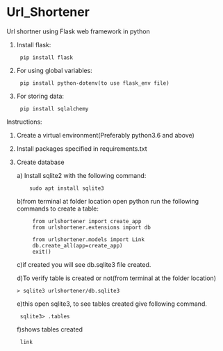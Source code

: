 # Url_Shortener
Url shortner using Flask web framework in python

1. Install flask:

	    pip install flask
2. For using global variables:

	    pip install python-dotenv(to use flask_env file)
3. For storing data:

	    pip install sqlalchemy
Instructions:

1. Create a virtual environment(Preferably python3.6 and above) 
2. Install packages specified in requirements.txt
3. Create database


     a) Install sqlite2 with the following command: 
     
     	   sudo apt install sqlite3   
     b)from terminal at folder location open python run the following commands to create a table:
     
     	    from urlshortener import create_app
            from urlshortener.extensions import db
	    
            from urlshortener.models import Link
            db.create_all(app=create_app)
            exit()
     c)if created you will see db.sqlite3 file created.
     
     
     d)To verify table is created or not(from terminal at the folder location)
           
	   > sqlite3 urlshortener/db.sqlite3
 	
     e)this open sqlite3, to see tables created give following command.
        
	    sqlite3> .tables
         
     f)shows tables created
        
		link

